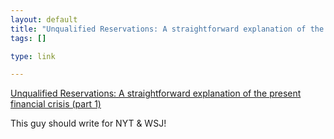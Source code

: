 ```yaml
--- 
layout: default
title: "Unqualified Reservations: A straightforward explanation of the present financial cris..."
tags: []

type: link

---
```

<a href="http://unqualified-reservations.blogspot.com/2008/01/straightforward-explanation-of-present.html">Unqualified Reservations: A straightforward explanation of the present financial crisis (part 1)</a>

This guy should write for NYT & WSJ!
